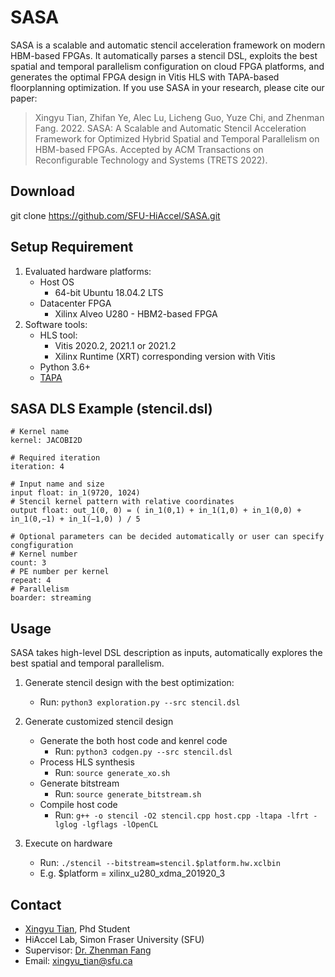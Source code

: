 # SASA
SASA is a scalable and automatic stencil acceleration framework on modern HBM-based FPGAs. It automatically parses a stencil DSL, exploits the best spatial and temporal parallelism configuration on cloud FPGA platforms, and generates the optimal FPGA design in Vitis HLS with TAPA-based floorplanning optimization. If you use SASA in your research, please cite our paper:

> Xingyu Tian, Zhifan Ye, Alec Lu, Licheng Guo, Yuze Chi, and Zhenman Fang. 2022. SASA: A Scalable and Automatic Stencil Acceleration Framework for Optimized Hybrid Spatial and Temporal Parallelism on HBM-based FPGAs. Accepted by ACM Transactions on Reconfigurable Technology and Systems (TRETS 2022).

## Download 

git clone https://github.com/SFU-HiAccel/SASA.git

## Setup Requirement

1. Evaluated hardware platforms:
	+ Host OS
		+ 64-bit Ubuntu 18.04.2 LTS
	+ Datacenter FPGA 
		+ Xilinx Alveo U280 - HBM2-based FPGA
2. Software tools:
	+ HLS tool:
		+ Vitis 2020.2, 2021.1 or 2021.2
		+ Xilinx Runtime (XRT) corresponding version with Vitis
	+ Python 3.6+
	+ [TAPA](https://github.com/UCLA-VAST/tapa)
	
## SASA DLS Example (stencil.dsl)
```
# Kernel name
kernel: JACOBI2D

# Required iteration
iteration: 4

# Input name and size
input float: in_1(9720, 1024)
# Stencil kernel pattern with relative coordinates
output float: out_1(0, 0) = ( in_1(0,1) + in_1(1,0) + in_1(0,0) + in_1(0,−1) + in_1(−1,0) ) / 5

# Optional parameters can be decided automatically or user can specify congfiguration
# Kernel number
count: 3
# PE number per kernel
repeat: 4
# Parallelism
boarder: streaming
```

## Usage 

SASA takes high-level DSL description as inputs, automatically explores the best spatial and temporal parallelism.

1. Generate stencil design with the best optimization: 
	+ Run: `python3 exploration.py --src stencil.dsl`

2. Generate customized stencil design
	+ Generate the both host code and kenrel code
		+ Run:  `python3 codgen.py --src stencil.dsl`
	+ Process HLS synthesis
		+ Run: `source generate_xo.sh`
	+ Generate bitstream
		+ Run: `source generate_bitstream.sh`
	+ Compile host code
		+ Run: `g++ -o stencil -O2 stencil.cpp host.cpp -ltapa -lfrt -lglog -lgflags -lOpenCL`

3. Execute on hardware
	+ Run: `./stencil --bitstream=stencil.$platform.hw.xclbin`
    + E.g. $platform = xilinx_u280_xdma_201920_3


## Contact
+ [Xingyu Tian](http://www.sfu.ca/~xingyut/), Phd Student 
+ HiAccel Lab, Simon Fraser University (SFU)
+ Supervisor: [Dr. Zhenman Fang](http://www.sfu.ca/~zhenman/group.html)
+ Email: xingyu_tian@sfu.ca
